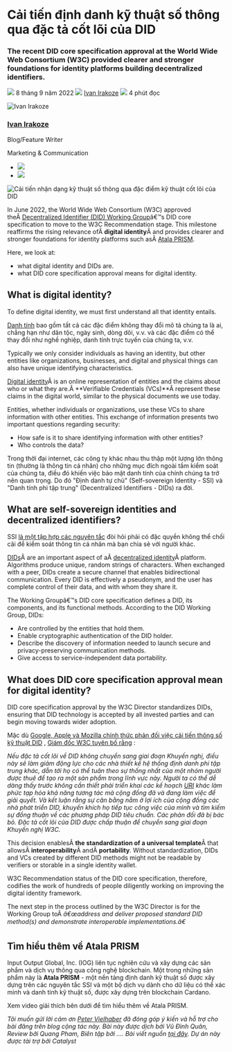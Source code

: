 # Cải tiến định danh kỹ thuật số thông qua đặc tả cốt lõi của DID

### **The recent DID core specification approval at the World Wide Web Consortium (W3C) provided clearer and stronger foundations for identity platforms building decentralized identifiers.**

![](img/2022-09-08-advancing-digital-identity-through-did-core-specification.002.png) 8 tháng 9 năm 2022 ![](img/2022-09-08-advancing-digital-identity-through-did-core-specification.002.png) [Ivan Irakoze](/en/blog/authors/ivan-irakoze/page-1/) ![](img/2022-09-08-advancing-digital-identity-through-did-core-specification.003.png) 4 phút đọc

![Ivan Irakoze](img/2022-09-08-advancing-digital-identity-through-did-core-specification.004.png)[](/en/blog/authors/ivan-irakoze/page-1/)

### [**Ivan Irakoze**](/en/blog/authors/ivan-irakoze/page-1/)

Blog/Feature Writer

Marketing &amp; Communication

- ![](img/2022-09-08-advancing-digital-identity-through-did-core-specification.005.png)[](mailto:ivan.irakoze@iohk.io "Email")
- ![](img/2022-09-08-advancing-digital-identity-through-did-core-specification.006.png)[](https://twitter.com/The_ADA_Poet "Twitter")

![Cải tiến nhận dạng kỹ thuật số thông qua đặc điểm kỹ thuật cốt lõi của DID](img/2022-09-08-advancing-digital-identity-through-did-core-specification.007.jpeg)

In June 2022, the World Wide Web Consortium (W3C) approved theÂ [Decentralized Identifier (DID) Working Group](https://www.w3.org/2020/12/did-wg-charter.html)â€™s DID core specification to move to the W3C Recommendation stage. This milestone reaffirms the rising relevance ofÂ **digital identity**Â and provides clearer and stronger foundations for identity platforms such asÂ [Atala PRISM](https://www.atalaprism.io/#why).

Here, we look at:

- what digital identity and DIDs are.
- what DID core specification approval means for digital identity.

## **What is digital identity?**

To define digital identity, we must first understand all that identity entails.

[Danh tính](https://atala.mymidnight.blog/ssi-fundamentals-i-identity/) bao gồm tất cả các đặc điểm không thay đổi mô tả chúng ta là ai, chẳng hạn như dân tộc, ngày sinh, dòng dõi, v.v. và các đặc điểm có thể thay đổi như nghề nghiệp, danh tính trực tuyến của chúng ta, v.v.

Typically we only consider individuals as having an identity, but other entities like organizations, businesses, and digital and physical things can also have unique identifying characteristics.

[Digital identity](https://www.essentialcardano.io/article/digital-identity)Â is an online representation of entities and the claims about who or what they are.Â **Verifiable Credentials (VCs)**Â represent these claims in the digital world, similar to the physical documents we use today.

Entities, whether individuals or organizations, use these VCs to share information with other entities. This exchange of information presents two important questions regarding security:

- How safe is it to share identifying information with other entities?
- Who controls the data?

Trong thời đại internet, các công ty khác nhau thu thập một lượng lớn thông tin (thường là thông tin cá nhân) cho những mục đích ngoài tầm kiểm soát của chúng ta, điều đó khiến việc bảo mật danh tính của chính chúng ta trở nên quan trọng. Do đó  "Định danh tự chủ" (Self-sovereign Identity - SSI) và "Danh tính phi tập trung" (Decentralized Identifiers - DIDs) ra đời.

## **What are self-sovereign identities and decentralized identifiers?**

SSI [ là một tập hợp các nguyên tắc](https://github.com/WebOfTrustInfo/self-sovereign-identity/blob/master/self-sovereign-identity-principles.md) đòi hỏi phải có đặc quyền không thể chối cãi để kiểm soát thông tin cá nhân mà bạn chia sẻ với người khác.

[DIDs](https://atala.mymidnight.blog/ssi-fundamentals-iii-dids/)Â are an important aspect of aÂ [decentralized identity](https://www.essentialcardano.io/glossary/decentralized-identity)Â platform. Algorithms produce unique, random strings of characters. When exchanged with a peer, DIDs create a secure channel that enables bidirectional communication. Every DID is effectively a pseudonym, and the user has complete control of their data, and with whom they share it.

The Working Groupâ€™s DID core specification defines a DID, its components, and its functional methods. According to the DID Working Group, DIDs:

- Are controlled by the entities that hold them.
- Enable cryptographic authentication of the DID holder.
- Describe the discovery of information needed to launch secure and privacy-preserving communication methods.
- Give access to service-independent data portability.

## **What does DID core specification approval mean for digital identity?**

DID core specification approval by the W3C Director standardizes DIDs, ensuring that DID technology is accepted by all invested parties and can begin moving towards wider adoption.

Mặc dù [Google, Apple và Mozilla chính thức phản đối việc cải tiến thông số kỹ thuật DID](https://www.w3.org/2019/did-wg/faqs/2021-formal-objections/) , [Giám đốc W3C tuyên bố rằng](https://www.w3.org/2022/06/DIDRecommendationDecision.html) :

*Nếu đặc tả cốt lõi về DID không chuyển sang giai đoạn Khuyến nghị, điều này sẽ làm giảm động lực cho các nhà thiết kế hệ thống định danh phi tập trung khác, dẫn tới họ có thể tuân theo sự thống nhất của một nhóm người được thuê để tạo ra một sản phẩm trong lĩnh vực này. Người ta có thể dễ dàng thấy trước không cần thiết phải triển khai các kế hoạch [URI](https://www.techtarget.com/whatis/definition/URI-Uniform-Resource-Identifier) khác làm phức tạp hóa khả năng tương tác mà cộng đồng đã và đang làm việc để giải quyết. Và kết luận rằng sự cân bằng nằm ở lợi ích của cộng đồng các nhà phát triển DID, khuyến khích họ tiếp tục công việc của mình và tìm kiếm sự đồng thuận về các phương pháp DID tiêu chuẩn. Các phản đối đã bị bác bỏ. Đặc tả cốt lõi của DID được chấp thuận để chuyển sang giai đoạn Khuyến nghị W3C.*

This decision enablesÂ **the standardization of a universal template**Â that allowsÂ **interoperability**Â andÂ **portability**. Without standardization, DIDs and VCs created by different DID methods might not be readable by verifiers or storable in a single identity wallet.

W3C Recommendation status of the DID core specification, therefore, codifies the work of hundreds of people diligently working on improving the digital identity framework.

The next step in the process outlined by the W3C Director is for the Working Group toÂ *â€œaddress and deliver proposed standard DID method(s) and demonstrate interoperable implementations.â€*

## **Tìm hiểu thêm về Atala PRISM**

Input Output Global, Inc. (IOG) liên tục nghiên cứu và xây dựng các sản phẩm và dịch vụ thông qua công nghệ blockchain. Một trong những sản phẩm này là **Atala PRISM** - một nền tảng định danh kỹ thuật số được xây dựng trên các nguyên tắc SSI và một bộ dịch vụ dành cho dữ liệu có thể xác minh và danh tính kỹ thuật số, được xây dựng trên blockchain Cardano.

Xem video giải thích bên dưới để tìm hiểu thêm về Atala PRISM.

*Tôi muốn gửi lời cảm ơn [Peter Vielhaber](https://iohk.io/en/team/pete-vielhaber) đã đóng góp ý kiến và hỗ trợ cho bài đăng trên blog cộng tác này. Bài này được dịch bởi Vũ Đình Quân, Review bởi Quang Pham, Biên tập bởi .... Bài viết nguồn [tại đây](https://iohk.io/en/blog/posts/2022/09/08/advancing-digital-identity-through-did-core-specification). *Dự án này được tài trợ bởi Catalyst**
